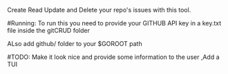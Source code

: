 Create Read Update and Delete your repo's issues with this tool. 

#Running:
To run this you need to provide your GITHUB API key in a key.txt file 
inside the gitCRUD folder 

ALso add github/ folder to your $GOROOT path 

#TODO:  Make it look nice and provide some information to the user ,Add a TUI
